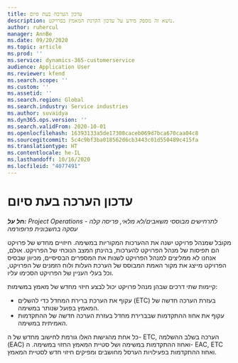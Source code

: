 ```yaml
---
title: עדכון הערכה בעת סיום
description: נושא זה מספק מידע על עדכון הקרנת המאמץ בפרויקט.
author: ruhercul
manager: AnnBe
ms.date: 09/20/2020
ms.topic: article
ms.prod: ''
ms.service: dynamics-365-customerservice
audience: Application User
ms.reviewer: kfend
ms.search.scope: ''
ms.custom: ''
ms.assetid: ''
ms.search.region: Global
ms.search.industry: Service industries
ms.author: suvaidya
ms.dyn365.ops.version: ''
ms.search.validFrom: 2020-10-01
ms.openlocfilehash: 16393133a5de17308caceb069d7bca670caa04c8
ms.sourcegitcommit: 5c4c9bf3ba018562d6cb3443c01d550489c415fa
ms.translationtype: HT
ms.contentlocale: he-IL
ms.lasthandoff: 10/16/2020
ms.locfileid: "4077491"
---
```

# <a name="update-estimate-at-completion"></a>עדכון הערכה בעת סיום

_**חל על:** Project Operations לתרחישים מבוססי משאבים/לא מלאי, פריסה קלה - עסקה בחשבונית פרופורמה_

מקובל שמנהל פרויקט ישנה את ההערכות המקוריות במשימה. חיזויים מחדש של פרויקט הם תפיסות של מנהל הפרויקט להערכות, בהינתן המצב הנוכחי של הפרויקט. אולם, אנחנו לא ממליצים למנהל הפרויקט לשנות את המספרים הבסיסיים, מכיוון שבסיס הפרויקט מייצג את מקור האמת המבוסס של הערכת העלות ולוח הזמנים של הפרויקט, וכל בעלי העניין של הפרויקט הסכימו עליו.

קיימות שתי דרכים שבהן מנהל פרויקט יכול לבצע חיזוי מחדש של מאמץ במשימות:

- עקוף את הערכת ברירת המחדל כדי להשלים (ETC) בעזרת הערכה חדשה של המאמץ בפועל שנותר במשימה. 
- עקוף את אחוז ההתקדמות שבברירת מחדל בעזרת הערכה חדשה של ההתקדמות האמיתית במשימה.

כל אחת מהגישות האלו גורמת לחישוב מחדש של ה- ETC, הערכה בשלב ההשלמה (‏EAC) ואחוז ההתקדמות במשימה ושל סטיית המאמץ החזוי במשימה. ה- EAC, ‏ETC ואחוז ההתקדמות בפעילויות הערסל מחושבים ומפיקים חיזוי חדש לסטיית המאמץ.

